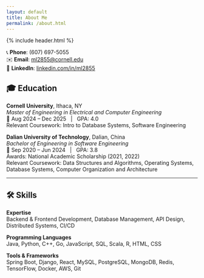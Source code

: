 ```yaml
---
layout: default
title: About Me
permalink: /about.html
---
```


{% include header.html %}

📞 **Phone**: (607) 697-5055  
✉️ **Email**: [ml2855@cornell.edu](mailto:ml2855@cornell.edu)  
🔗 **LinkedIn**: [linkedin.com/in/ml2855](https://www.linkedin.com/in/ml2855)

## 🎓 Education

**Cornell University**, Ithaca, NY  
*Master of Engineering in Electrical and Computer Engineering*  
📅 Aug 2024 – Dec 2025 &nbsp; | &nbsp; GPA: 4.0  
Relevant Coursework: Intro to Database Systems, Software Engineering

**Dalian University of Technology**, Dalian, China  
*Bachelor of Engineering in Software Engineering*  
📅 Sep 2020 – Jun 2024 &nbsp; | &nbsp; GPA: 3.8  
Awards: National Academic Scholarship (2021, 2022)  
Relevant Coursework: Data Structures and Algorithms, Operating Systems, Database Systems, Computer Organization and Architecture

---

## 🛠️ Skills

**Expertise**  
Backend & Frontend Development, Database Management, API Design, Distributed Systems, CI/CD

**Programming Languages**  
Java, Python, C++, Go, JavaScript, SQL, Scala, R, HTML, CSS

**Tools & Frameworks**  
Spring Boot, Django, React, MySQL, PostgreSQL, MongoDB, Redis, TensorFlow, Docker, AWS, Git


